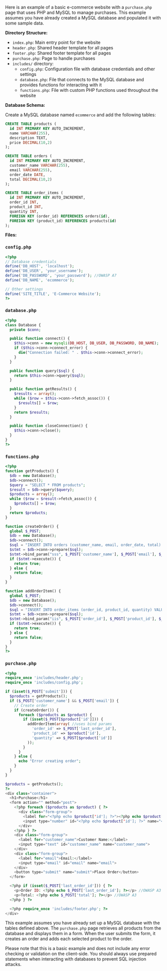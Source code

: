 Here is an example of a basic e-commerce website with a `purchase.php` page that uses PHP and MySQL to manage purchases. This example assumes you have already created a MySQL database and populated it with some sample data.

**Directory Structure:**

* `index.php`: Main entry point for the website
* `header.php`: Shared header template for all pages
* `footer.php`: Shared footer template for all pages
* `purchase.php`: Page to handle purchases
* `includes/` directory:
	+ `config.php`: Configuration file with database credentials and other settings
	+ `database.php`: File that connects to the MySQL database and provides functions for interacting with it
	+ `functions.php`: File with custom PHP functions used throughout the website

**Database Schema:**

Create a MySQL database named `ecommerce` and add the following tables:

```sql
CREATE TABLE products (
  id INT PRIMARY KEY AUTO_INCREMENT,
  name VARCHAR(255),
  description TEXT,
  price DECIMAL(10,2)
);

CREATE TABLE orders (
  id INT PRIMARY KEY AUTO_INCREMENT,
  customer_name VARCHAR(255),
  email VARCHAR(255),
  order_date DATE,
  total DECIMAL(10,2)
);

CREATE TABLE order_items (
  id INT PRIMARY KEY AUTO_INCREMENT,
  order_id INT,
  product_id INT,
  quantity INT,
  FOREIGN KEY (order_id) REFERENCES orders(id),
  FOREIGN KEY (product_id) REFERENCES products(id)
);
```

**Files:**

### `config.php`
```php
<?php
// Database credentials
define('DB_HOST', 'localhost');
define('DB_USER', 'your_username');
define('DB_PASSWORD', 'your_password'); //OWASP A7
define('DB_NAME', 'ecommerce');

// Other settings
define('SITE_TITLE', 'E-Commerce Website');
?>
```

### `database.php`
```php
<?php
class Database {
  private $conn;

  public function connect() {
    $this->conn = new mysqli(DB_HOST, DB_USER, DB_PASSWORD, DB_NAME);
    if ($this->conn->connect_error) {
      die("Connection failed: " . $this->conn->connect_error);
    }
  }

  public function query($sql) {
    return $this->conn->query($sql);
  }

  public function getResults() {
    $results = array();
    while ($row = $this->conn->fetch_assoc()) {
      $results[] = $row;
    }
    return $results;
  }

  public function closeConnection() {
    $this->conn->close();
  }
}
?>
```

### `functions.php`
```php
<?php
function getProducts() {
  $db = new Database();
  $db->connect();
  $query = "SELECT * FROM products";
  $result = $db->query($query);
  $products = array();
  while ($row = $result->fetch_assoc()) {
    $products[] = $row;
  }
  return $products;
}

function createOrder() {
  global $_POST;
  $db = new Database();
  $db->connect();
  $sql = "INSERT INTO orders (customer_name, email, order_date, total) VALUES (?, ?, NOW(), ?)";
  $stmt = $db->conn->prepare($sql);
  $stmt->bind_param("sss", $_POST['customer_name'], $_POST['email'], $_POST['total']);
  if ($stmt->execute()) {
    return true;
  } else {
    return false;
  }
}

function addOrderItem() {
  global $_POST;
  $db = new Database();
  $db->connect();
  $sql = "INSERT INTO order_items (order_id, product_id, quantity) VALUES (?, ?, ?)";
  $stmt = $db->conn->prepare($sql);
  $stmt->bind_param("iis", $_POST['order_id'], $_POST['product_id'], $_POST['quantity']);
  if ($stmt->execute()) {
    return true;
  } else {
    return false;
  }
}
?>
```

### `purchase.php`
```php
<?php
require_once 'includes/header.php';
require_once 'includes/config.php';

if (isset($_POST['submit'])) {
  $products = getProducts();
  if ($_POST['customer_name'] && $_POST['email']) {
    // Create order
    if (createOrder()) {
      foreach ($products as $product) {
        if (isset($_POST[$product['id']])) {
          addOrderItem(array( //uses bind params
            'order_id' => $_POST['last_order_id'],
            'product_id' => $product['id'],
            'quantity' => $_POST[$product['id']]
          ));
        }
      }
    } else {
      echo "Error creating order";
    }
  }
}

$products = getProducts();
?>
<div class="container">
  <h1>Purchase</h1>
  <form action="" method="post">
    <?php foreach ($products as $product) { ?>
      <div class="form-group">
        <label for="<?php echo $product['id']; ?>"><?php echo $product['name']; ?></label> //OWASP A3
        <input type="number" id="<?php echo $product['id']; ?>" name="<?php echo $product['id']; ?>"> //Both are ints
      </div>
    <?php } ?>
    <div class="form-group">
      <label for="customer_name">Customer Name:</label>
      <input type="text" id="customer_name" name="customer_name">
    </div>
    <div class="form-group">
      <label for="email">Email:</label>
      <input type="email" id="email" name="email">
    </div>
    <button type="submit" name="submit">Place Order</button>
  </form>

  <?php if (isset($_POST['last_order_id'])) { ?>
    <p>Order ID: <?php echo $_POST['last_order_id']; ?></p> //OWASP A3
    <p>Total: <?php echo $_POST['total']; ?></p> //OWASP A3
  <?php } ?>

  <?php require_once 'includes/footer.php'; ?>
</div>
```

This example assumes you have already set up a MySQL database with the tables defined above. The `purchase.php` page retrieves all products from the database and displays them in a form. When the user submits the form, it creates an order and adds each selected product to the order.

Please note that this is a basic example and does not include any error checking or validation on the client-side. You should always use prepared statements when interacting with databases to prevent SQL injection attacks.
